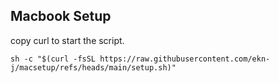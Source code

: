 ## Macbook Setup

copy curl to start the script. 
```
sh -c "$(curl -fsSL https://raw.githubusercontent.com/ekn-j/macsetup/refs/heads/main/setup.sh)"
```
